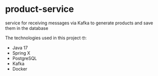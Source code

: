# product-service
service for receiving messages via Kafka to generate products and save them in the database

The technologies used in this project 🤓:

- Java 17
- Spring X
- PostgreSQL
- Kafka
- Docker

<!--
How run this project:
- Docker installed
- 
-->
